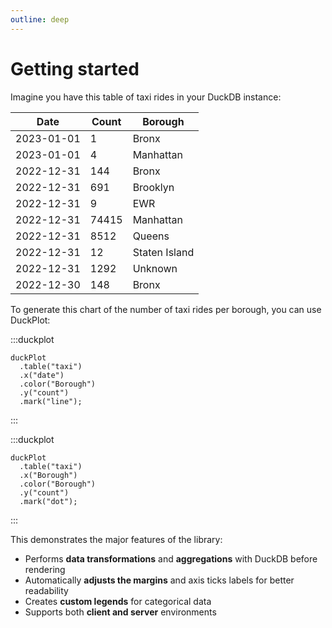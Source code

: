 ```yaml
---
outline: deep
---
```


# Getting started

Imagine you have this table of taxi rides in your DuckDB instance:

| Date       | Count | Borough       |
| ---------- | ----- | ------------- |
| 2023-01-01 | 1     | Bronx         |
| 2023-01-01 | 4     | Manhattan     |
| 2022-12-31 | 144   | Bronx         |
| 2022-12-31 | 691   | Brooklyn      |
| 2022-12-31 | 9     | EWR           |
| 2022-12-31 | 74415 | Manhattan     |
| 2022-12-31 | 8512  | Queens        |
| 2022-12-31 | 12    | Staten Island |
| 2022-12-31 | 1292  | Unknown       |
| 2022-12-30 | 148   | Bronx         |

To generate this chart of the number of taxi rides per borough, you can use
DuckPlot:

:::duckplot

```js-vue
duckPlot
  .table("taxi")
  .x("date")
  .color("Borough")
  .y("count")
  .mark("line");
```

:::

:::duckplot

```js-vue
duckPlot
  .table("taxi")
  .x("Borough")
  .color("Borough")
  .y("count")
  .mark("dot");
```

:::

This demonstrates the major features of the library:

- Performs **data transformations** and **aggregations** with DuckDB before
  rendering
- Automatically **adjusts the margins** and axis ticks labels for better
  readability
- Creates **custom legends** for categorical data
- Supports both **client and server** environments
